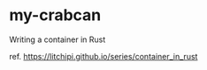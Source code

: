 # my-crabcan

Writing a container in Rust

ref. https://litchipi.github.io/series/container_in_rust
